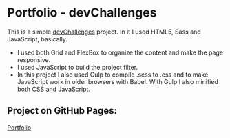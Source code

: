 # Portfolio - devChallenges

This is a simple <a target="_blank" href="https://devchallenges.io/challenges/5ZnOYsSXM24JWnCsNFlt">devChallenges</a> project. In it I used HTML5, Sass and JavaScript, basically.

- I used both Grid and FlexBox to organize the content and make the page responsive.
- I used JavaScript to build the project filter.
- In this project I also used Gulp to compile .scss to .css and to make JavaScript work in older browsers with Babel. With Gulp I also minified both CSS and JavaScript.

## Project on GitHub Pages:

<a target="_blank" href="https://araujowebdev.github.io/Portfolio---devChallenges/">Portfolio</a>
